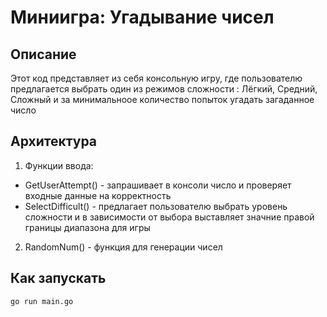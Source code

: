 # Миниигра: Угадывание чисел

## Описание

Этот код представляет из себя консольную игру, где пользователю предлагается выбрать один из режимов сложности : Лёгкий, Средний, Сложный и за минимальноое количество попыток угадать загаданное число

## Архитектура

1. Функции ввода:
- GetUserAttempt() - запрашивает в консоли число и проверяет входные данные на корректность
- SelectDifficult() - предлагает пользователю выбрать уровень сложности и в зависимости от выбора выставляет значние правой границы диапазона для игры

2. RandomNum() - функция для генерации чисел

## Как запускать

```
go run main.go
```